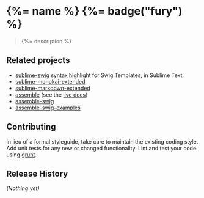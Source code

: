 # {%= name %} {%= badge("fury") %}

> {%= description %}


## Related projects

* [sublime-swig](https://github.com/jonschlinkert/sublime-swig) syntax highlight for Swig Templates, in Sublime Text.
* [sublime-monokai-extended](https://github.com/jonschlinkert/sublime-monokai-extended)
* [sublime-markdown-extended](https://github.com/jonschlinkert/sublime-markdown-extended)
* [assemble](http://github.com/assemble) (see the [live docs](http://assemble.io))
* [assemble-swig](http://github.com/assemble/assemble-swig)
* [assemble-swig-examples](http://github.com/assemble/boilerplate-swig)


## Contributing
In lieu of a formal styleguide, take care to maintain the existing coding style. Add unit tests for any new or changed functionality. Lint and test your code using [grunt](http://gruntjs.com).

## Release History
_(Nothing yet)_
